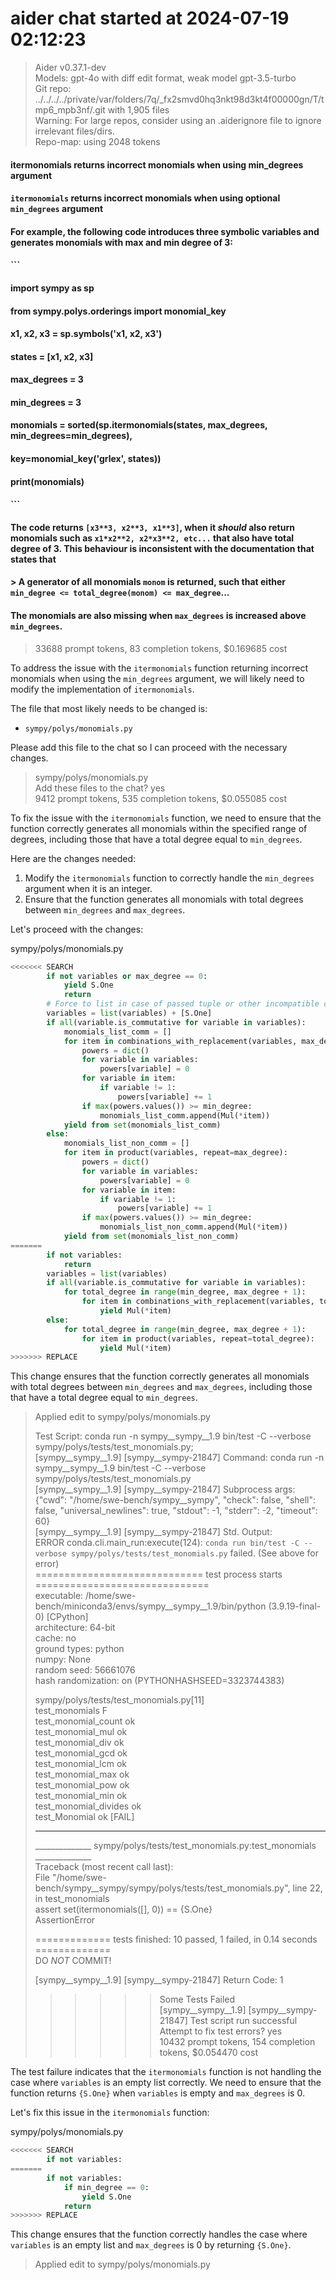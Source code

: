 
# aider chat started at 2024-07-19 02:12:23

> Aider v0.37.1-dev  
> Models: gpt-4o with diff edit format, weak model gpt-3.5-turbo  
> Git repo: ../../../../private/var/folders/7q/_fx2smvd0hq3nkt98d3kt4f00000gn/T/tmp6_mpb3nf/.git with 1,905 files  
> Warning: For large repos, consider using an .aiderignore file to ignore irrelevant files/dirs.  
> Repo-map: using 2048 tokens  

#### itermonomials returns incorrect monomials when using min_degrees argument  
#### `itermonomials` returns incorrect monomials when using optional `min_degrees` argument  
####   
#### For example, the following code introduces three symbolic variables and generates monomials with max and min degree of 3:  
####   
####   
#### ```  
#### import sympy as sp  
#### from sympy.polys.orderings import monomial_key  
####   
#### x1, x2, x3 = sp.symbols('x1, x2, x3')  
#### states = [x1, x2, x3]  
#### max_degrees = 3  
#### min_degrees = 3  
#### monomials = sorted(sp.itermonomials(states, max_degrees, min_degrees=min_degrees),   
####                    key=monomial_key('grlex', states))  
#### print(monomials)  
#### ```  
#### The code returns `[x3**3, x2**3, x1**3]`, when it _should_ also return monomials such as `x1*x2**2, x2*x3**2, etc...` that also have total degree of 3. This behaviour is inconsistent with the documentation that states that   
####   
#### > A generator of all monomials `monom` is returned, such that either `min_degree <= total_degree(monom) <= max_degree`...  
####   
#### The monomials are also missing when `max_degrees` is increased above `min_degrees`.  
> 33688 prompt tokens, 83 completion tokens, $0.169685 cost  

To address the issue with the `itermonomials` function returning incorrect monomials when using the `min_degrees` argument, we will likely need to modify the implementation of `itermonomials`.

The file that most likely needs to be changed is:
- `sympy/polys/monomials.py`

Please add this file to the chat so I can proceed with the necessary changes.

> sympy/polys/monomials.py  
> Add these files to the chat? yes  
> 9412 prompt tokens, 535 completion tokens, $0.055085 cost  

To fix the issue with the `itermonomials` function, we need to ensure that the function correctly generates all monomials within the specified range of degrees, including those that have a total degree equal to `min_degrees`.

Here are the changes needed:

1. Modify the `itermonomials` function to correctly handle the `min_degrees` argument when it is an integer.
2. Ensure that the function generates all monomials with total degrees between `min_degrees` and `max_degrees`.

Let's proceed with the changes:

sympy/polys/monomials.py
```python
<<<<<<< SEARCH
        if not variables or max_degree == 0:
            yield S.One
            return
        # Force to list in case of passed tuple or other incompatible collection
        variables = list(variables) + [S.One]
        if all(variable.is_commutative for variable in variables):
            monomials_list_comm = []
            for item in combinations_with_replacement(variables, max_degree):
                powers = dict()
                for variable in variables:
                    powers[variable] = 0
                for variable in item:
                    if variable != 1:
                        powers[variable] += 1
                if max(powers.values()) >= min_degree:
                    monomials_list_comm.append(Mul(*item))
            yield from set(monomials_list_comm)
        else:
            monomials_list_non_comm = []
            for item in product(variables, repeat=max_degree):
                powers = dict()
                for variable in variables:
                    powers[variable] = 0
                for variable in item:
                    if variable != 1:
                        powers[variable] += 1
                if max(powers.values()) >= min_degree:
                    monomials_list_non_comm.append(Mul(*item))
            yield from set(monomials_list_non_comm)
=======
        if not variables:
            return
        variables = list(variables)
        if all(variable.is_commutative for variable in variables):
            for total_degree in range(min_degree, max_degree + 1):
                for item in combinations_with_replacement(variables, total_degree):
                    yield Mul(*item)
        else:
            for total_degree in range(min_degree, max_degree + 1):
                for item in product(variables, repeat=total_degree):
                    yield Mul(*item)
>>>>>>> REPLACE
```

This change ensures that the function correctly generates all monomials with total degrees between `min_degrees` and `max_degrees`, including those that have a total degree equal to `min_degrees`.

> Applied edit to sympy/polys/monomials.py  
>   
> Test Script: conda run -n sympy__sympy__1.9  bin/test -C --verbose sympy/polys/tests/test_monomials.py;  
> [sympy__sympy__1.9] [sympy__sympy-21847] Command: conda run -n sympy__sympy__1.9 bin/test -C --verbose sympy/polys/tests/test_monomials.py   
> [sympy__sympy__1.9] [sympy__sympy-21847] Subprocess args: {"cwd": "/home/swe-bench/sympy__sympy", "check": false, "shell": false, "universal_newlines": true, "stdout": -1, "stderr": -2, "timeout": 60}   
> [sympy__sympy__1.9] [sympy__sympy-21847] Std. Output:  
> ERROR conda.cli.main_run:execute(124): `conda run bin/test -C --verbose sympy/polys/tests/test_monomials.py` failed. (See above for error)  
> ============================= test process starts ==============================  
> executable:         /home/swe-bench/miniconda3/envs/sympy__sympy__1.9/bin/python  (3.9.19-final-0) [CPython]  
> architecture:       64-bit  
> cache:              no  
> ground types:       python   
> numpy:              None  
> random seed:        56661076  
> hash randomization: on (PYTHONHASHSEED=3323744383)  
>   
> sympy/polys/tests/test_monomials.py[11]   
> test_monomials F  
> test_monomial_count ok  
> test_monomial_mul ok  
> test_monomial_div ok  
> test_monomial_gcd ok  
> test_monomial_lcm ok  
> test_monomial_max ok  
> test_monomial_pow ok  
> test_monomial_min ok  
> test_monomial_divides ok  
> test_Monomial ok                                                          [FAIL]  
>   
>   
> ________________________________________________________________________________  
> ______________ sympy/polys/tests/test_monomials.py:test_monomials ______________  
> Traceback (most recent call last):  
>   File "/home/swe-bench/sympy__sympy/sympy/polys/tests/test_monomials.py", line 22, in test_monomials  
>     assert set(itermonomials([], 0)) == {S.One}  
> AssertionError  
>   
> ============= tests finished: 10 passed, 1 failed, in 0.14 seconds =============  
> DO *NOT* COMMIT!  
>   
>    
> [sympy__sympy__1.9] [sympy__sympy-21847] Return Code: 1   
>   
> >>>>> Some Tests Failed  
> [sympy__sympy__1.9] [sympy__sympy-21847] Test script run successful   
> Attempt to fix test errors? yes  
> 10432 prompt tokens, 154 completion tokens, $0.054470 cost  

The test failure indicates that the `itermonomials` function is not handling the case where `variables` is an empty list correctly. We need to ensure that the function returns `{S.One}` when `variables` is empty and `max_degrees` is 0.

Let's fix this issue in the `itermonomials` function:

sympy/polys/monomials.py
```python
<<<<<<< SEARCH
        if not variables:
=======
        if not variables:
            if min_degree == 0:
                yield S.One
            return
>>>>>>> REPLACE
```

This change ensures that the function correctly handles the case where `variables` is an empty list and `max_degrees` is 0 by returning `{S.One}`.

> Applied edit to sympy/polys/monomials.py  
